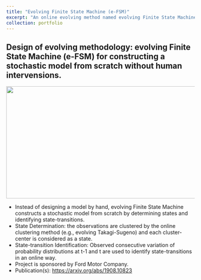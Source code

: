 ```yaml
---
title: "Evolving Finite State Machine (e-FSM)"
excerpt: "An online evolving method named evolving Finite State Machine (e-FSM) can determine unknown states (situations) and identify transitions. At the moment, it is similar to Markov Chain, but its structure evolves over time. This approach enables controllers to recognize unexpected situations and learn optimal decisions over time. Also, the e-FSM is fully explainable, while Deep Neural Network is not."
collection: portfolio
---
```


## Design of evolving methodology: evolving Finite State Machine (e-FSM) for constructing a stochastic model from scratch without human intervensions.
<p>
  <img src="https://hantw007.github.io/images/eFSM.png" width="800" height="300" align="center">
</p>

-	Instead of designing a model by hand, evolving Finite State Machine constructs a stochastic model from scratch by determining states and identifying state-transitions.
-	State Determination: the observations are clustered by the online clustering method (e.g., evolving Takagi-Sugeno) and each cluster-center is considered as a state.
-	State-transition Identification: Observed consecutive variation of probability distributions at t-1 and t are used to identify state-transitions in an online way.
-	Project is sponsored by Ford Motor Company.
-	Publication(s): https://arxiv.org/abs/1908.10823


<!--
## Overview of an online evolving method: evolving Finite State Machine (e-FSM)

An online evolving method named evolving Finite State Machine (e-FSM) can determine unknown states (situations) and identify transitions. At the moment, it is similar to Markov Chain, but its structure evolves over time. This approach enables controllers to recognize unexpected situations and learn optimal controls (or decisions) over time. Also, the e-FSM is fully explainable, while Deep Neural Network is not.

## What is the optimal control?
The optimal controller requires to choose actions to satisfy the given criteria. If there are conflicted criteria (e.g., safety and speed), the appropriate trade-off is required. The recognition of latent factors (e.g., collision risk in the future) can be useful for the appropriate trade-off. Also, the determination of unexpected but experienced situations needs to recognize the latent factors in advance.


### Table: Approaches for the optimal controls or decision-making

| Approached | Online optimal solutions learning<br> in unknown situations? |  Online recognition of <br> latent factors? | Prerequisites |
| :-------------------------: | :-----: | :----: | :--------------------------------:|
|           Rule-based        |    No   |   Yes  | Optimal rules for all situations  |
| Supervised <br> Learning    |    No   |   Yes  |    Labeled dataset / structure    |
| Reinforcement <br> Learning |   Yes   |    No  |           Reward-function         |


## What is the e-FSM?
The e-FSM is similar to the Finite State Machine (or Markov Chain), which consists of states and transitions. However, the total number of states is not initially defined but increased over time by determining new states. Transitions between determined states are identified in an iterative way and are represented by Transition Probability Matrices (TPMs).

### Comparison between Markov-Chain (MC) and e-FSM  
The Markov-Chain's structure should be initially configured and fixed. In Fig. 1, the MC which consists of two states (s1 and s2) is presented. Transitions between states are represented by a matrix ![img](http://latex.codecogs.com/svg.latex?P_%7BMC%7D%0D%0A). Since the total number of states is two, the dimension of the transition probability matrix (TPM) is 2 by 2. 
<p>
  <img src="https://hantw007.github.io/images/MC_fig.png" width="300" height="200" align="center"><br>
  <em>Fig. 1: Markov Chain example</em>
</p>

On the other hand, the number of states in the e-FSM is niether initialized nor fixed. The states in the e-FSM are determined over time as needed. Instead of a single TPM, mutiple TPMs are implemented in the e-FSM, where each TPM is corelated with possible actions. Therefore, the dimension of all TPMs is varied based on the determination of states. The below fig.2 shows an example of the e-FSM's evolving sequence.

<p>
  <img src="https://hantw007.github.io/images/eFSM_evolve_fig.png" width="800" height="300" align="center"><br>
  <img src="https://hantw007.github.io/images/trMat_fig.png" width="800" height="80" align="center"><br>
  <em>Fig. 2: Evolving example of the e-FSM</em>
</p>

In the example, there was a single state (s1) by t=2. Based on a chosen action at time t, ![img](http://latex.codecogs.com/svg.latex?a%28r%29), all TPMs, ![img](http://latex.codecogs.com/svg.latex?%5Cmathbb%7BP%7D_t%5E%7Ba%28r%29%7D)![img](http://latex.codecogs.com/svg.latex?%5Cforall)r, are 1 by 1 dimensional matrices. Until a new state (s2) is determined at t=3, the TPMs are identified. Once s2 is newly determined, dimension of all TPMs is expanded to 2 by 2, and they are identified by t=11 until s3 is determined.

## Specific Features of the e-FSM
As briefly described, the e-FSM has two main features: online determination of states and online identification of transition probability matrices. Therefore, initially unexpected situations can be recognized, and future states could be predicted in advance.
<p>
  <img src="https://hantw007.github.io/images/eFSM_framework.png" width="800" height="300" align="center"><br>
  <em>Fig. 3: The e-FSM's framework</em>
</p>


### Online determination of states in the e-FSM
The online determination can be possible by using one of the online clustering methods, evolving Takage Sugeno. At every time-step <i>t</i>, a set of observations in a vector form (![img](http://latex.codecogs.com/svg.latex?z_t)) is implemented to update existing cluster centers or creating a new cluster. Each cluster-center is considered as a state in the e-FSM; the eTS is described in "Filev, D. et al., Markov chain modeling approaches for on board applications, ACC 2010".

When a new cluster is created, dimension of transtion probability matrices are expanded. Otherwise, similarities between a set of observations and existing states are calculated and normalized to use them as probability distributions of states. Since cluster-centers are represented as states in the e-FSM, the euclidean distance between a set of observation and existing cluster-centers is implemented for obtaining the similarities.

* State set in the e-FSM: ![img](http://latex.codecogs.com/svg.latex?S_t)={![img](http://latex.codecogs.com/svg.latex?s_t)(1), ![img](http://latex.codecogs.com/svg.latex?s_t)(2), ..., ![img](http://latex.codecogs.com/svg.latex?s_t)(![img](http://latex.codecogs.com/svg.latex?n_t))}, where ![img](http://latex.codecogs.com/svg.latex?n_t) is the total number of determined states by timestep <i>t</i>.
* Probability distributions of states at timestep <i>t</i> are <i>Prob</i>(![img](http://latex.codecogs.com/svg.latex?S_t)) =[![img](http://latex.codecogs.com/svg.latex?%5Cgamma_t%5E1%28z_t%29), ![img](http://latex.codecogs.com/svg.latex?%5Cgamma_t%5E2%28z_t%29), ..., ![img](http://latex.codecogs.com/svg.latex?%5Cgamma_t%5E%7Bn_t%7D%28z_t%29)]
  * ![img](http://latex.codecogs.com/svg.latex?%5Cgamma_t%5Ei%28z_t%29) is similarity between ![img](http://latex.codecogs.com/svg.latex?z_t) and ![img](http://latex.codecogs.com/svg.latex?z_t%5E%7B%2Ai%7D), where ![img](http://latex.codecogs.com/svg.latex?z_t%5E%7B%2Ai%7D) is ![img](http://latex.codecogs.com/svg.latex?i%5E%7Bth%7D) cluster-center.(<i>i</i>=1, ..., ![img](http://latex.codecogs.com/svg.latex?n_t)).
  

Continue updating...
-->
